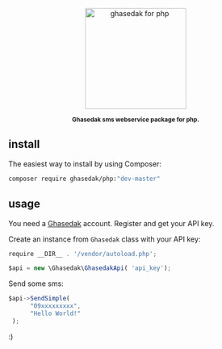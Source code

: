 <p align="center">
    <img src="media/g4n.png"
         height="200" alt="ghasedak for php">
</p>

 
<p align="center"><sup><strong> Ghasedak sms webservice package for php. </strong></sup></p>

## install

The easiest way to install by using Composer:

```sh
composer require ghasedak/php:"dev-master"
```
 

## usage
 

You need a [Ghasedak](https://ghasedakapi.com) account. Register and get your API key.


Create an instance from `Ghasedak` class with your API key:

```javascript
require __DIR__ . '/vendor/autoload.php';

$api = new \Ghasedak\GhasedakApi( 'api_key');
```

Send some sms:

```javascript
$api->SendSimple( 
      "09xxxxxxxxx",
      "Hello World!"
 );
```

:)

##
 
